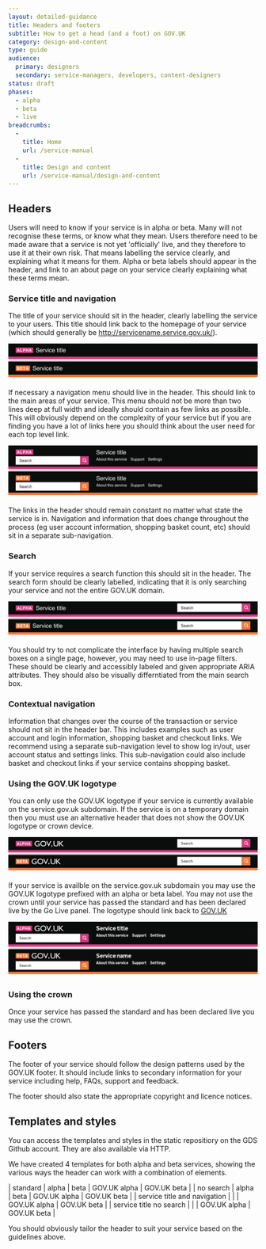 ```yaml
---
layout: detailed-guidance
title: Headers and footers
subtitle: How to get a head (and a foot) on GOV.UK
category: design-and-content
type: guide
audience:
  primary: designers
  secondary: service-managers, developers, content-designers
status: draft
phases:
  - alpha
  - beta
  - live
breadcrumbs:
  -
    title: Home
    url: /service-manual
  -
    title: Design and content
    url: /service-manual/design-and-content
---
```


## Headers
Users will need to know if your service is in alpha or beta. Many will not recognise these terms, or know what they mean. Users therefore need to be made aware that a service is not yet 'officially' live, and they therefore to use it at their own risk. That means labelling the service clearly, and explaining what it means for them. Alpha or beta labels should appear in the header, and link to an about page on your service clearly explaining what these terms mean.

### Service title and navigation
The title of your service should sit in the header, clearly labelling the service to your users. This title should link back to the homepage of your service (which should generally be http://servicename.service.gov.uk/).

[![Example headers showing service title and alpha/beta badges](/service-manual/assets/images/header-footer/not-govuk-no-search.png)](/service-manual/assets/images/header-footer/not-govuk-no-search.png)

If necessary a navigation menu should live in the header. This should link to the main areas of your service. This menu should not be more than two lines deep at full width and ideally should contain as few links as possible. This will obviously depend on the complexity of your service but if you are finding you have a lot of links here you should think about the user need for each top level link.

[![Example headers showing navigation](/service-manual/assets/images/header-footer/not-govuk-with-prop.png)](/service-manual/assets/images/header-footer/not-govuk-with-prop.png)

The links in the header should remain constant no matter what state the service is in. Navigation and information that does change throughout the process (eg user account information, shopping basket count, etc) should sit in a separate sub-navigation.

### Search
If your service requires a search function this should sit in the header. The search form should be clearly labelled, indicating that it is only searching your service and not the entire GOV.UK domain.

[![Example headers showing search box](/service-manual/assets/images/header-footer/not-govuk-standard.png)](/service-manual/assets/images/header-footer/not-govuk-standard.png)

You should try to not complicate the interface by having multiple search boxes on a single page, however, you may need to use in-page filters. These should be clearly and accessibly labeled and given appropriate ARIA attributes. They should also be visually differntiated from the main search box.

### Contextual navigation
Information that changes over the course of the transaction or service should not sit in the header bar. This includes examples such as user account and login information, shopping basket and checkout links. We recommend using a separate sub-navigation level to show log in/out, user account status and settings links. This sub-navigation could also include basket and checkout links if your service contains shopping basket.

### Using the GOV.UK logotype
You can only use the GOV.UK logotype if your service is currently available on the service.gov.uk subdomain. If the service is on a temporary domain then you must use an alternative header that does not show the GOV.UK logotype or crown device.

[![Example headers showing GOV.UK logo](/service-manual/assets/images/header-footer/govuk-standard.png)](/service-manual/assets/images/header-footer/govuk-standard.png)

If your service is availble on the service.gov.uk subdomain you may use the GOV.UK logotype prefixed with an alpha or beta label. You may not use the crown until your service has passed the standard and has been declared live by the Go Live panel. The logotype should link back to [GOV.UK](https://www.gov.uk/)

[![Example headers showing GOV.UK logo with navigation](/service-manual/assets/images/header-footer/govuk-with-prop.png)](/service-manual/assets/images/header-footer/govuk-with-prop.png)

### Using the crown
Once your service has passed the standard and has been declared live you may use the crown.

## Footers
The footer of your service should follow the design patterns used by the GOV.UK footer. It should include links to secondary information for your service including help, FAQs, support and feedback.

The footer should also state the appropriate copyright and licence notices.

## Templates and styles
You can access the templates and styles in the static repositiory on the GDS Github account. They are also available via HTTP.

We have created 4 templates for both alpha and beta services, showing the various ways the header can work with a combination of elements.

| standard | alpha | beta | GOV.UK alpha | GOV.UK beta |
| no search | alpha | beta | GOV.UK alpha | GOV.UK beta |
| service title and navigation |   |   | GOV.UK alpha | GOV.UK beta |
| service title no search |   |   | GOV.UK alpha | GOV.UK beta |

You should obviously tailor the header to suit your service based on the guidelines above.

